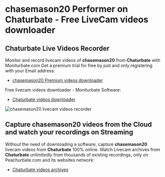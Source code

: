 # chasemason20 Performer on Chaturbate - Free LiveCam videos downloader

## Chaturbate Live Videos Recorder

Monitor and record livecam videos of **chasemason20** from **Chaturbate** with Moniturbate.com
Get a premium trial for free by just and only registering with your Email address:
* [chasemason20 Premium videos downloader](https://moniturbate.com/request-demo-licence-key.html)

Free livecam videos downloader - Moniturbate Software:
* [Chaturbate videos downloader](https://moniturbate.com/moniturbate-download-software.html)

![chasemason20 livecam videos recorder](https://peachurnet.com/templates/moniturbate-software.png)


## Capture chasemason20 videos from the Cloud and watch your recordings on Streaming

Without the need of downloading a software, capture **chasemason20** livecam videos from **Chaturbate** 100% online.
Watch Livecam archives from **Chaturbate** unlimitedly from thousands of existing recordings, only on Peachurbate.com and its websites network:
* [Chaturbate videos archives](https://peachurnet.com/)